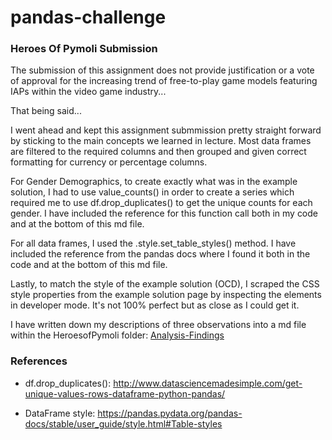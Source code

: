# pandas-challenge


### Heroes Of Pymoli Submission
The submission of this assignment does not provide justification or a vote of approval for the increasing trend of free-to-play game models featuring IAPs within the video game industry...

That being said...

I went ahead and kept this assignment submmission pretty straight forward by sticking to the main concepts we learned in lecture. Most data frames are filtered to the required columns and then grouped and given correct formatting for currency or percentage columns.

For Gender Demographics, to create exactly what was in the example solution, I had to use value_counts() in order to create a series which required me to use df.drop_duplicates() to get the unique counts for each gender. I have included the reference for this function call both in my code and at the bottom of this md file.

For all data frames, I used the .style.set_table_styles() method. I have included the reference from the pandas docs where I found it both in the code and at the bottom of this md file.

Lastly, to match the style of the example solution (OCD), I scraped the CSS style properties from the example solution page by inspecting the elements in developer mode. It's not 100% perfect but as close as I could get it. 

I have written down my descriptions of three observations into a md file within the HeroesofPymoli folder:
[Analysis-Findings](HeroesOfPymoli/analysis_findings.md)

### References
- df.drop_duplicates(): 
http://www.datasciencemadesimple.com/get-unique-values-rows-dataframe-python-pandas/

- DataFrame style: 
https://pandas.pydata.org/pandas-docs/stable/user_guide/style.html#Table-styles